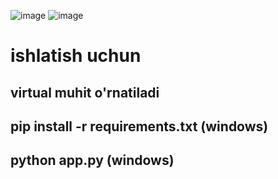 ![image](https://github.com/user-attachments/assets/4402f126-4668-41cf-a275-14ce3f206e26)
![image](https://github.com/user-attachments/assets/9ea21538-9558-4060-ad9b-ce99c5abed31)

# ishlatish uchun 
## virtual muhit o'rnatiladi
## pip install -r requirements.txt (windows)
## python app.py (windows)
